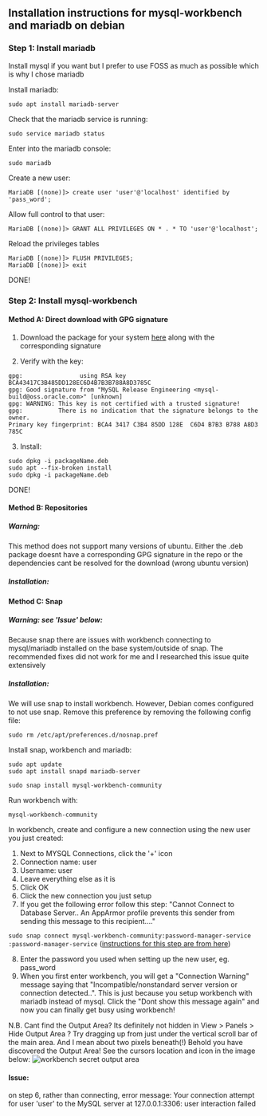 ## Installation instructions for mysql-workbench and mariadb on debian

### Step 1: Install mariadb
Install mysql if you want but I prefer to use FOSS as much as possible which is why I chose mariadb

Install mariadb:

`sudo apt install mariadb-server`

Check that the mariadb service is running:

`sudo service mariadb status`

Enter into the mariadb console:

`sudo mariadb`

Create a new user:

`MariaDB [(none)]> create user 'user'@'localhost' identified by 'pass_word';`

Allow full control to that user:

`MariaDB [(none)]> GRANT ALL PRIVILEGES ON * . * TO 'user'@'localhost';`

Reload the privileges tables
```
MariaDB [(none)]> FLUSH PRIVILEGES;
MariaDB [(none)]> exit
```

DONE!

### Step 2: Install mysql-workbench
#### Method A: Direct download with GPG signature
1. Download the package for your system [here](https://downloads.mysql.com/archives/workbench/) along with the corresponding signature

2. Verify with the key:
```
gpg:                using RSA key BCA43417C3B485DD128EC6D4B7B3B788A8D3785C
gpg: Good signature from "MySQL Release Engineering <mysql-build@oss.oracle.com>" [unknown]
gpg: WARNING: This key is not certified with a trusted signature!
gpg:          There is no indication that the signature belongs to the owner.
Primary key fingerprint: BCA4 3417 C3B4 85DD 128E  C6D4 B7B3 B788 A8D3 785C
```

3. Install:
```
sudo dpkg -i packageName.deb
sudo apt --fix-broken install
sudo dpkg -i packageName.deb
```

DONE!

#### Method B: Repositories
##### Warning:
This method does not support many versions of ubuntu. Either the .deb package doesnt have a corresponding GPG signature in the repo or the dependencies cant be resolved for the download (wrong ubuntu version)

##### Installation:

#### Method C: Snap 
##### Warning: see 'Issue' below:
Because snap there are issues with workbench connecting to mysql/mariadb installed on the base system/outside of snap. The recommended fixes did not work for me and I researched this issue quite extensively

##### Installation:
We will use snap to install workbench. However, Debian comes configured to not use snap. Remove this preference by removing the following config file:

`sudo rm /etc/apt/preferences.d/nosnap.pref`


Install snap, workbench and mariadb:

```
sudo apt update
sudo apt install snapd mariadb-server

sudo snap install mysql-workbench-community
```



Run workbench with:

`mysql-workbench-community`

In workbench, create and configure a new connection using the new user you just created:
1. Next to MYSQL Connections, click the '+' icon
2. Connection name: user
3. Username: user
4. Leave everything else as it is
5. Click OK
6. Click the new connection you just setup
7. If you get the following error follow this step:
"Cannot Connect to Database Server.. An AppArmor profile prevents this sender from sending this message to this recipient...."

`sudo snap connect mysql-workbench-community:password-manager-service :password-manager-service`  ([instructions for this step are from here](https://blockdev.io/mysql-workbench-ubuntu-20-04-and-app-armor/))

8. Enter the password you used when setting up the new user, eg. pass_word
9. When you first enter workbench, you will get a "Connection Warning" message saying that "Incompatible/nonstandard server version or connection detected..". This is just because you setup workbench with mariadb instead of mysql. Click the "Dont show this message again" and now you can finally get busy using workbench!

N.B. Cant find the Output Area? Its definitely not hidden in View > Panels > Hide Output Area ? Try dragging up from just under the vertical scroll bar of the main area. And I mean about two pixels beneath(!) Behold you have discovered the Output Area! See the cursors location and icon in the image below:
![workbench secret output area](https://user-images.githubusercontent.com/95235745/197411327-64fe298d-ab43-4880-99b8-7248b7ad2625.png)


#### Issue:
on step 6, rather than connecting, error message:
    Your connection attempt for user 'user' to the MySQL server at 127.0.0.1:3306:
    user interaction failed

